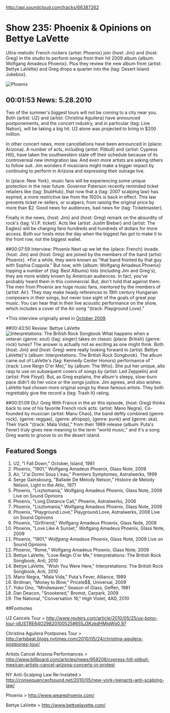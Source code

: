 


http://api.soundcloud.com/tracks/66387262

# Show 235: Phoenix & Opinions on Bettye LaVette
Ultra-melodic French rockers {artist: Phoenix} join {host: Jim} and {host: Greg} in the studio to perform songs from their hit 2009 album {album: Wolfgang Amadeus Phoenix}. Plus they review the new album from {artist: Bettye LaVette} and Greg drops a quarter into the {tag: Desert Island Jukebox}.

![Phoenix](http://static.soundopinions.org/images/2010/phoenix.jpg)

## 00:01:53 News: 5.28.2010 
Two of the summer's biggest tours will not be coming to a city near you. Both {artist: U2} and {artist: Christina Aguilera} have announced postponements, and the concert industry, and in particular {tag: Live Nation}, will be taking a big hit. U2 alone was projected to bring in $200 million.

In other concert news, more cancellations have been announced in {place: Arizona}. A number of acts, including {artist: Pitbull} and {artist: Cypress Hill}, have taken the southwestern state off their schedule because of its controversial new immigration law. And even more artists are asking others to follow suit. Jim wonders if musicians might make a bigger impact by continuing to perform in Arizona and expressing their outrage live. 

In {place: New York}, music fans will be experiencing some unique protection in the near future. Governor Paterson recently reminded ticket retailers like {tag: StubHub}, that now that a {tag: 2007 scalping law} has expired, a more restrictive law from the 1920s is back in effect. This law prevents ticket re-sellers, or scalpers, from raising the original price by more than $2. Good news for audiences, bad news for {tag: Ticketmaster}.

Finally in the news, {host: Jim} and {host: Greg} remark on the absurdity of rock's {tag: V.I.P. ticket}. Acts like {artist: Justin Bieber} and {artist: The Eagles} will be charging fans hundreds and hundreds of dollars for more access. Both our hosts miss the day when the biggest fan got to make it to the front row, not the biggest wallet.

##00:07:59 Interview: Phoenix
Next up we let the {place: French} invade. {host: Jim} and {host: Greg} are joined by the members of the band {artist: Phoenix}. *For a while, they were known as "that band fronted by that guy with Sophia Coppola." But now, with {album: Wolfgang Amadeus Phoenix} topping a number of {tag: Best Albums} lists (including Jim and Greg's), they are more widely known by American audiences. In fact, you've probably heard them in this commercial. But, don't hold that against them. The men from Phoenix are huge music fans, mentored by the members of {artist: Air}. They may make heady references to 19th century Hungarian composers in their songs, but never lose sight of the goals of great pop music. You can hear that in their live acoustic performance on the show, which includes a cover of the Air song "{track: Playground Love}."

*This interview originally aired in [October 2009](/show/204/).

##00:43:50 Review: Bettye LaVette
![Interpretations: The British Rock Songbook](http://is5.mzstatic.com/image/thumb/Music/v4/e1/97/fd/e197fd6a-b377-f838-0437-d8b8eb45566e/source/600x600bb.jpg "47344738/371992590")
What happens when a veteran {genre: soul} {tag: singer} takes on classic {place: British} {genre: rock} tunes? The answer is actually not as exciting as one might think. Both {host: Jim} and {host: Greg} were really looking forward to {artist: Bettye LaVette}'s {album: Interpretations: The British Rock Songbook}. The album came out of LaVette's {tag: Kennedy Center Honors} performance of "{track: Love Reign O'er Me}," by {album: The Who}. She put her unique, alto rasp to use on subsequent covers of songs by {artist: Led Zeppelin} and {artist: Pink Floyd}. But, as Greg explains, the album's sleepy, slow-burn pace didn't do her voice or the songs justice. Jim agrees, and also wishes LaVette had chosen more original songs by these famous artists. They both regrettably give the record a {tag: Trash It} rating.

##00:51:09 DIJ: Greg
With France in the air this episode, {host: Greg} thinks back to one of his favorite French rock acts: {artist: Mano Negra}. Co-founded by musician {artist: Manu Chao}, the band deftly combined {genre: rock}, {genre: reggae}, {genre: afropop}, {genre: punk} and {genre: ska}. Their track "{track: Mala Vida}," from their 1989 release {album: Puta's Fever} truly gives new meaning to the term "world music," and it's a song Greg wants to groove to on the desert island.


## Featured Songs
1. U2, "I Fall Down," October, Island, 1981
2. Phoenix, "1901," Wolfgang Amadeus Phoenix, Glass Note, 2009
3. Air, "J'ai Dormi Sous L'eau," Premiers Symptomes, Astralwerks, 1999
4. Serge Gainsbourg, "Ballade De Melody Nelson," Histoire de Melody Nelson, Light in the Attic, 1971
5. Phoenix, "Lisztomania," Wolfgang Amadeus Phoenix, Glass Note, 2009 Live on Sound Opinions
6. Phoenix, "Long Distance Call," Phoenix, Astralwerks, 2006
7. Phoenix, "Lisztomania," Wolfgang Amadeus Phoenix, Glass Note, 2009
8. Phoenix, "Playground Love," Playground Love, Astralwerks, 2008 Live on Sound Opinions
9. Phoenix, "Girlfriend," Wolfgang Amadeus Phoenix, Glass Note, 2009
10. Phoenix, "Love Like A Sunset," Wolfgang Amadeus Phoenix, Glass Note, 2009
11. Phoenix, "1901," *Wolfgang Amadeus Phoenix*, Glass Note, 2009 Live on Sound Opinions
12. Phoenix, "Rome," Wolfgang Amadeus Phoenix, Glass Note, 2009
13. Bettye LaVette, "Love Reign O'er Me," Interpretations: The British Rock Songbook, Anti, 2010
14. Bettye LaVette, "Wish You Were Here," Interpretations: The British Rock Songbook, Anti, 2010
15. Mano Negra, "Mala Vida," Puta's Fever, Alliance, 1989
16. Birdman, "Money to Blow," Pricele$$, Universal, 2009
17. Yoko Ono, "Mindweaver," Season of Glass, Geffen, 1981
18. Dan Deacon, "Snookered," Bromst, Carpark, 2009
19. The National, "Conversation 16," High Violet, 4AD, 2010

##Footnotes

U2 Cancels Tour > http://www.reuters.com/article/2010/05/25/us-bono-tour-idUSTRE64O29820100525#655J3KzkdHMlqWg0.97

Christina Aguilera Postpones Tour > http://artsbeat.blogs.nytimes.com/2010/05/24/christina-aguilera-postpones-tour/

Artists Cancel Arizona Performances > http://www.billboard.com/articles/news/958206/cypress-hill-pitbull-mexican-artists-cancel-arizona-concerts-in-protest

NY Anti-Scalping Law Re-Instated > http://consequenceofsound.net/2010/05/new-york-reenacts-anti-scalping-law/

Phoenix > http://www.wearephoenix.com/

Bettye LaVette > http://www.bettyelavette.com/